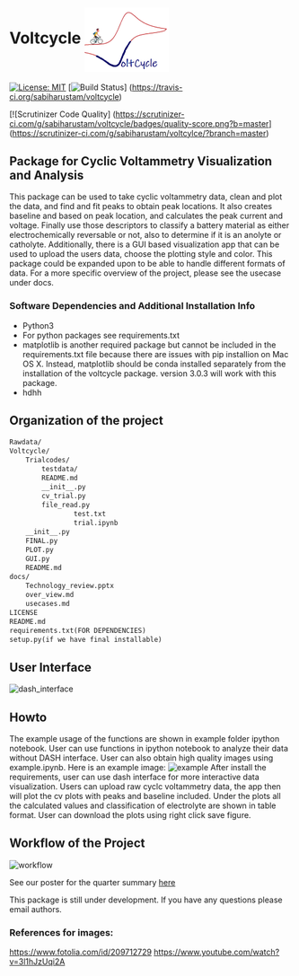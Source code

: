 # Voltcycle  <img align="center" src="images/logo.png" width="150"> 
[![License: MIT](https://img.shields.io/badge/license-MIT-green.svg)](https://opensource.org/licenses/MIT)
[![Build Status](https://travis-ci.org/sabiharustam/voltcycle.svg?branch=master)]
(https://travis-ci.org/sabiharustam/voltcycle)

[![Scrutinizer Code Quality]
(https://scrutinizer-ci.com/g/sabiharustam/voltcycle/badges/quality-score.png?b=master]
(https://scrutinizer-ci.com/g/sabiharustam/voltcylce/?branch=master)

## Package for Cyclic Voltammetry Visualization and Analysis
This package can be used to take cyclic voltammetry data,
clean and plot the data, and find and fit peaks to obtain peak locations.
It also creates baseline and based on peak location,
and calculates the peak current and voltage.
Finally use those descriptors to classify a battery material as either
electrochemically reversable or not, also to determine if it is an
anolyte or catholyte. Additionally, there is a GUI based visualization
app that can be used to upload the users data,
choose the plotting style and color. This package could be expanded
upon to be able to handle different formats of data. For a more 
specific overview of the project, please see the usecase under docs. 

### Software Dependencies and Additional Installation Info 
- Python3 
- For python packages see requirements.txt
- matplotlib is another required package but cannot be included in the requirements.txt file 
    because there are issues with pip installion on Mac OS X. Instead, matplotlib should be 
    conda installed separately from the installation of the voltcycle package. version 3.0.3
    will work with this package.  
- hdhh

## Organization of the project
``` 
Rawdata/
Voltcycle/ 
    Trialcodes/
        testdata/
        README.md
        __init__.py
        cv_trial.py
        file_read.py
				test.txt
				trial.ipynb
    __init__.py
    FINAL.py 
    PLOT.py
    GUI.py 
    README.md
docs/ 
    Technology_review.pptx
    over_view.md
    usecases.md
LICENSE
README.md
requirements.txt(FOR DEPENDENCIES)
setup.py(if we have final installable)
```


## User Interface
![dash_interface](https://github.com/sabiharustam/voltcycle/blob/master/images/dash_interface.png)

## Howto
The example usage of the functions are shown in example folder ipython notebook. User can use functions in ipython notebook 
to analyze their data without DASH interface. User can also obtain high quality images using example.ipynb. Here is an 
example image:
![example](https://github.com/sabiharustam/voltcycle/blob/master/images/example.png)
After install the requirements, user can use dash interface for more interactive data visualization. Users can upload raw 
cyclc voltammetry data, the app then will plot the cv plots with peaks and baseline included. Under the plots all the 
calculated values and classification of electrolyte are shown in table format.
User can download the plots using right click save figure.

## Workflow of the Project
![workflow](https://github.com/sabiharustam/voltcycle/blob/master/images/workflow.png)

See our poster for the quarter summary 
[here](https://github.com/sabiharustam/voltcycle/blob/master/docs/voltcycle_poster.pdf)

This package is still under development. If you have any questions please email authors. 

### References for images:
https://www.fotolia.com/id/209712729
https://www.youtube.com/watch?v=3l1hJzUqi2A 
